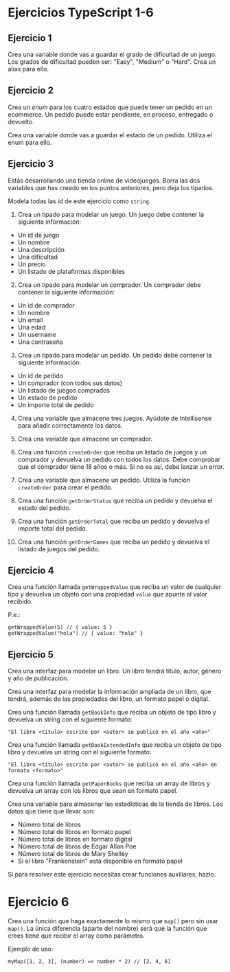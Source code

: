 # Ejercicios TypeScript 1-6

## Ejercicio 1

Crea una variable donde vas a guardar el grado de dificultad de un juego. Los grados de dificultad pueden ser: "Easy", "Medium" o "Hard". Crea un alias para ello.

## Ejercicio 2

Crea un _enum_ para los cuatro estados que puede tener un pedido en un ecommerce. Un pedido puede estar pendiente, en proceso, entregado o devuelto.

Crea una variable donde vas a guardar el estado de un pedido. Utiliza el enum para ello.

## Ejercicio 3

Estás desarrollando una tienda online de videojuegos. Borra las dos variables que has creado en los puntos anteriores, pero deja los tipados.

Modela todas las _id_ de este ejercicio como `string`.

1. Crea un tipado para modelar un juego. Un juego debe contener la siguiente información:

- Un id de juego
- Un nombre
- Una descripción
- Una dificultad
- Un precio
- Un listado de plataformas disponibles

2. Crea un tipado para modelar un comprador. Un comprador debe contener la siguiente información:

- Un id de comprador
- Un nombre
- Un email
- Una edad
- Un username
- Una contraseña

3. Crea un tipado para modelar un pedido. Un pedido debe contener la siguiente información:

- Un id de pedido
- Un comprador (con todos sus datos)
- Un listado de juegos comprados
- Un estado de pedido
- Un importe total de pedido

4. Crea una variable que almacene tres juegos. Ayúdate de Intellisense para añadir correctamente los datos.

5. Crea una variable que almacene un comprador.

6. Crea una función `createOrder` que reciba un listado de juegos y un comprador y devuelva un pedido con todos los datos. Debe comprobar que el comprador tiene 18 años o más. Si no es así, debe lanzar un error.

7. Crea una variable que almacene un pedido. Utiliza la función `createOrder` para crear el pedido.

8. Crea una función `getOrderStatus` que reciba un pedido y devuelva el estado del pedido.

9. Crea una función `getOrderTotal` que reciba un pedido y devuelva el importe total del pedido.

10. Crea una función `getOrderGames` que reciba un pedido y devuelva el listado de juegos del pedido.

## Ejercicio 4

Crea una función llamada `getWrappedValue` que reciba un valor de cualquier tipo y devuelva un objeto con una propiedad `value` que apunte al valor recibido.

P.e.:

```
getWrappedValue(5) // { value: 5 }
getWrappedValue("hola") // { value: "hola" }
```

## Ejercicio 5

Crea una interfaz para modelar un libro. Un libro tendrá título, autor, género y año de publicación.

Crea una interfaz para modelar la información ampliada de un libro, que tendrá, además de las propiedades del libro, un formato papel o digital.

Crea una función llamada `getBookInfo` que reciba un objeto de tipo libro y devuelva un string con el siguiente formato:

```
"El libro <título> escrito por <autor> se publicó en el año <año>"
```

Crea una función llamada `getBookExtendedInfo` que reciba un objeto de tipo libro y devuelva un string con el siguiente formato:

```
"El libro <título> escrito por <autor> se publicó en el año <año> en formato <formato>"
```

Crea una función llamada `getPaperBooks` que reciba un array de libros y devuelva un array con los libros que sean en formato papel.

Crea una variable para almacenar las estadísticas de la tienda de libros. Los datos que tiene que llevar son:

- Número total de libros
- Número total de libros en formato papel
- Número total de libros en formato digital
- Número total de libros de Edgar Allan Poe
- Número total de libros de Mary Shelley
- Si el libro "Frankenstein" está disponible en formato papel

Si para resolver este ejercicio necesitas crear funciones auxiliares, hazlo.

# Ejercicio 6

Crea una función que haga exactamente lo mismo que `map()` pero sin usar `map()`. La única diferencia (aparte del nombre) será que la función que crees tiene que recibir el array como parámetro.

Ejemplo de uso:

```
myMap([1, 2, 3], (number) => number * 2) // [2, 4, 6]
```

